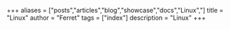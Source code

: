 +++
aliases = ["posts","articles","blog","showcase","docs","Linux","]
title = "Linux"
author = "Ferret"
tags = ["index"]
description = "Linux"
+++